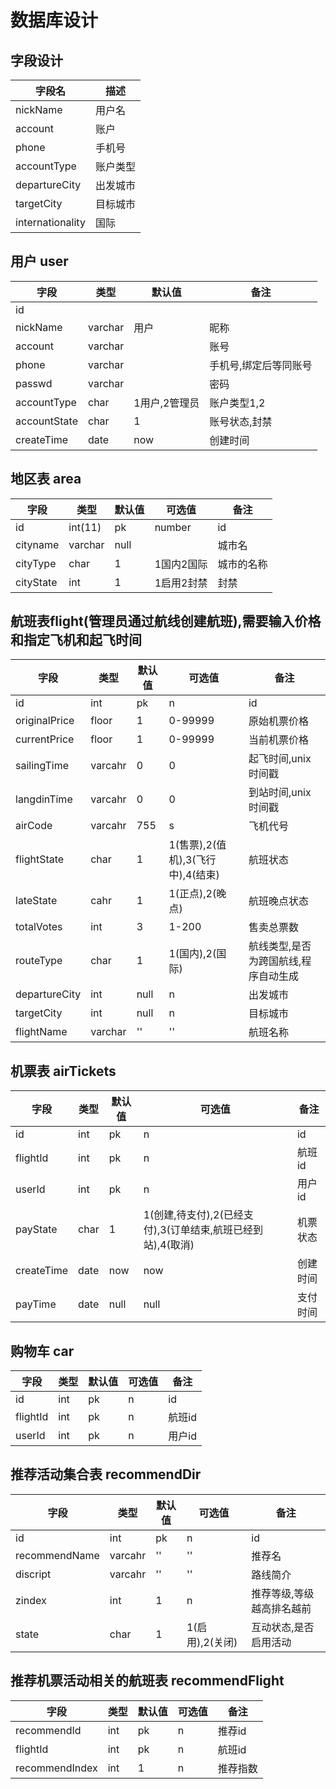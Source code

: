 # 数据库设计
## 字段设计
| 字段名      | 描述 |
|----------| --- |
| nickName | 用户名 |
| account  | 账户 |
| phone    | 手机号 |
| accountType | 账户类型 |
| departureCity | 出发城市 |
| targetCity | 目标城市 |
| internationality | 国际 |

## 用户 user
| 字段  | 类型  | 默认值 | 备注    |
|-----|-----|-----|-------|
| id  | |     |       |
| nickName | varchar | 用户  | 昵称 |
| account | varchar |     | 账号    |
| phone | varchar |     | 手机号,绑定后等同账号 |
| passwd | varchar |     | 密码    |
| accountType | char | 1用户,2管理员   | 账户类型1,2  |
| accountState | char | 1   | 账号状态,封禁 |
| createTime | date | now | 创建时间  |

## 地区表 area
| 字段        | 类型      | 默认值  | 可选值 | 备注  |
|-----------|---------|------|----|-----|
| id        | int(11) | pk   | number | id |
| cityname  | varchar | null |    | 城市名 |
| cityType  | char    | 1    | 1国内2国际 | 城市的名称 |
| cityState | int     | 1    | 1启用2封禁 | 封禁 |


## 航班表flight(管理员通过航线创建航班),需要输入价格和指定飞机和起飞时间
| 字段           | 类型      | 默认值 | 可选值                      | 备注     |
|--------------|---------|-----|--------------------------|--------|
| id           | int     | pk  | n                        | id     |
| originalPrice | floor   | 1   | 0-99999                  | 原始机票价格 |
| currentPrice | floor   | 1   | 0-99999                  | 当前机票价格 |
| sailingTime  | varcahr    | 0 | 0                      | 起飞时间,unix时间戳   |
| langdinTime  | varcahr    | 0 | 0                     | 到站时间,unix时间戳   |
| airCode  | varcahr | 755 | s                        | 飞机代号   |
| flightState  | char    | 1   | 1(售票),2(值机),3(飞行中),4(结束) | 航班状态   |
| lateState    | cahr    | 1   | 1(正点),2(晚点)              | 航班晚点状态 |
| totalVotes   | int | 3   | 1-200                    | 售卖总票数  |
| routeType    | char | 1 | 1(国内),2(国际) | 航线类型,是否为跨国航线,程序自动生成 | 
| departureCity | int  | null | n           | 出发城市          |
| targetCity   | int  | null | n           | 目标城市          |
| flightName   | varchar | '' | '' | 航班名称 | 

## 机票表 airTickets
| 字段       | 类型      | 默认值 | 可选值 | 备注                  |
|----------|---------|----|-----|---------------------|
| id       | int     | pk | n   | id |
| flightId | int | pk | n   | 航班id |
| userId | int | pk | n   | 用户id |
| payState | char | 1 | 1(创建,待支付),2(已经支付),3(订单结束,航班已经到站),4(取消) | 机票状态|
| createTime | date | now | now | 创建时间 |
| payTime | date | null | null | 支付时间 |

## 购物车 car
| 字段       | 类型      | 默认值 | 可选值 | 备注                  |
|----------|---------|----|-----|---------------------|
| id       | int     | pk | n   | id |
| flightId | int | pk | n   | 航班id |
| userId | int | pk | n   | 用户id |

## 推荐活动集合表 recommendDir
| 字段            | 类型      | 默认值 | 可选值 | 备注              |
|---------------|---------|----|-----|-----------------|
| id            | int     | pk | n   | id              |
| recommendName | varcahr | '' | '' | 推荐名             |
| discript      | varcahr | '' | '' | 路线简介            |
| zindex        | int | 1 | n | 推荐等级,等级越高排名越前   |
| state | char | 1 | 1(启用),2(关闭) | 互动状态,是否启用活动     |
## 推荐机票活动相关的航班表 recommendFlight
| 字段       | 类型      | 默认值 | 可选值 | 备注   |
|----------|---------|----|-----|------|
| recommendId | int | pk | n | 推荐id | 
| flightId | int | pk | n | 航班id |
| recommendIndex | int | 1 | n | 推荐指数 |



